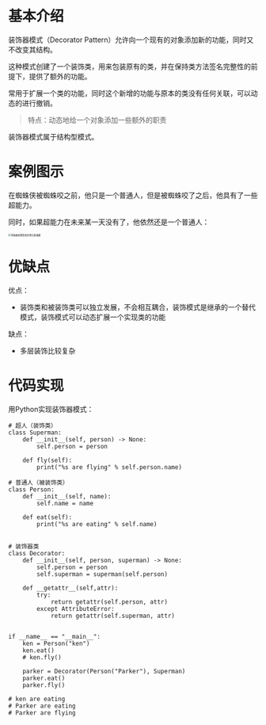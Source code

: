 # 基本介绍

装饰器模式（Decorator Pattern）允许向一个现有的对象添加新的功能，同时又不改变其结构。

这种模式创建了一个装饰类，用来包装原有的类，并在保持类方法签名完整性的前提下，提供了额外的功能。

常用于扩展一个类的功能，同时这个新增的功能与原本的类没有任何关联，可以动态的进行撤销。

> 特点：动态地给一个对象添加一些额外的职责

装饰器模式属于结构型模式。

# 案例图示

在蜘蛛侠被蜘蛛咬之前，他只是一个普通人，但是被蜘蛛咬了之后，他具有了一些超能力。

同时，如果超能力在未来某一天没有了，他依然还是一个普通人：

<img src="https://images-1302522496.cos.ap-nanjing.myqcloud.com/img/e1fe9925bc315c60dd4ef4a485b1cb13485477a6.jpg" alt="求蜘蛛侠钢铁侠的黑白素描图" style="zoom: 33%;" />

# 优缺点

优点：

- 装饰类和被装饰类可以独立发展，不会相互耦合，装饰模式是继承的一个替代模式，装饰模式可以动态扩展一个实现类的功能

缺点：

- 多层装饰比较复杂



# 代码实现

用Python实现装饰器模式：

```
# 超人（装饰类）
class Superman:
    def __init__(self, person) -> None:
        self.person = person

    def fly(self):
        print("%s are flying" % self.person.name)

# 普通人（被装饰类）
class Person:
    def __init__(self, name):
        self.name = name

    def eat(self):
        print("%s are eating" % self.name)


# 装饰器类
class Decorator:
    def __init__(self, person, superman) -> None:
        self.person = person
        self.superman = superman(self.person)
    
    def __getattr__(self,attr):
        try:
            return getattr(self.person, attr)
        except AttributeError:
            return getattr(self.superman, attr)


if __name__ == "__main__":
    ken = Person("ken")
    ken.eat()
    # ken.fly()

    parker = Decorator(Person("Parker"), Superman)
    parker.eat()
    parker.fly()

# ken are eating
# Parker are eating
# Parker are flying
```

